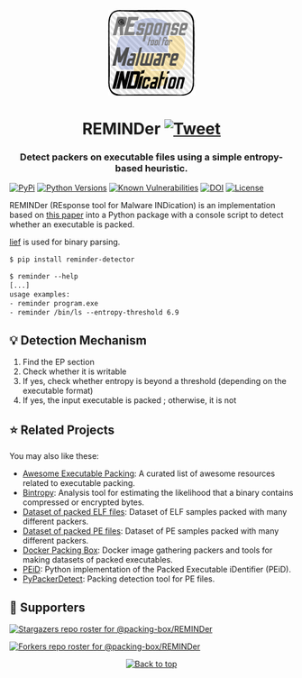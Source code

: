 <p align="center"><img src="https://github.com/packing-box/REMINDer/raw/main/logo.png"></p>
<h1 align="center">REMINDer <a href="https://twitter.com/intent/tweet?text=REMINDer%20-%20Packer%20detector%20using%20an%20entropy-based%20heuristic.%0D%0Ahttps%3a%2f%2fgithub%2ecom%2fpacking-box%2fREMINDer%0D%0A&hashtags=python,packer,packingdetection,entropy"><img src="https://img.shields.io/badge/Tweet--lightgrey?logo=twitter&style=social" alt="Tweet" height="20"/></a></h1>
<h3 align="center">Detect packers on executable files using a simple entropy-based heuristic.</h3>

[![PyPi](https://img.shields.io/pypi/v/reminder.svg)](https://pypi.python.org/pypi/reminder/)
[![Python Versions](https://img.shields.io/pypi/pyversions/reminder.svg)](https://pypi.python.org/pypi/reminder/)
[![Known Vulnerabilities](https://snyk.io/test/github/dhondta/reminder/badge.svg?targetFile=requirements.txt)](https://snyk.io/test/github/dhondta/reminder?targetFile=requirements.txt)
[![DOI](https://zenodo.org/badge/384872434.svg)](https://zenodo.org/badge/latestdoi/384872434)
[![License](https://img.shields.io/pypi/l/reminder.svg)](https://pypi.python.org/pypi/reminder/)


REMINDer (REsponse tool for Malware INDication) is an implementation based on [this paper](https://ieeexplore.ieee.org/document/5404211) into a Python package with a console script to detect whether an executable is packed.

[lief](https://github.com/lief-project/LIEF) is used for binary parsing.

```session
$ pip install reminder-detector
```

```session
$ reminder --help
[...]
usage examples:
- reminder program.exe
- reminder /bin/ls --entropy-threshold 6.9
```

## :bulb: Detection Mechanism

1. Find the EP section
2. Check whether it is writable
3. If yes, check whether entropy is beyond a threshold (depending on the executable format)
4. If yes, the input executable is packed ; otherwise, it is not


## :star: Related Projects

You may also like these:

- [Awesome Executable Packing](https://github.com/packing-box/awesome-executable-packing): A curated list of awesome resources related to executable packing.
- [Bintropy](https://github.com/packing-box/bintropy): Analysis tool for estimating the likelihood that a binary contains compressed or encrypted bytes.
- [Dataset of packed ELF files](https://github.com/packing-box/dataset-packed-elf): Dataset of ELF samples packed with many different packers.
- [Dataset of packed PE files](https://github.com/packing-box/dataset-packed-pe): Dataset of PE samples packed with many different packers.
- [Docker Packing Box](https://github.com/packing-box/docker-packing-box): Docker image gathering packers and tools for making datasets of packed executables.
- [PEiD](https://github.com/packing-box/peid): Python implementation of the Packed Executable iDentifier (PEiD).
- [PyPackerDetect](https://github.com/packing-box/PyPackerDetect): Packing detection tool for PE files.


## :clap:  Supporters

[![Stargazers repo roster for @packing-box/REMINDer](https://reporoster.com/stars/dark/packing-box/REMINDer)](https://github.com/packing-box/REMINDer/stargazers)

[![Forkers repo roster for @packing-box/REMINDer](https://reporoster.com/forks/dark/packing-box/REMINDer)](https://github.com/packing-box/REMINDer/network/members)

<p align="center"><a href="#"><img src="https://img.shields.io/badge/Back%20to%20top--lightgrey?style=social" alt="Back to top" height="20"/></a></p>
